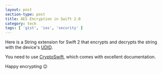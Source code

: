 ```yaml
---
layout: post
section-type: post
title: AES Encryption in Swift 2.0
category: tech
tags: [ 'gist', 'ios', 'security' ]
---
```


Here is a String extension for Swift 2 that encrypts and decrypts the string with the
device's <a href="https://en.wikipedia.org/wiki/UDID" target="blank">UDID</a>.

<script src="https://gist.github.com/PanosSakkos/553938159a6f96a86d29.js"></script>

You need to use <a href="https://github.com/krzyzanowskim/CryptoSwift" target="blank">CryptoSwift</a>,
which comes with excellent documentation.

Happy encrypting :wink:
